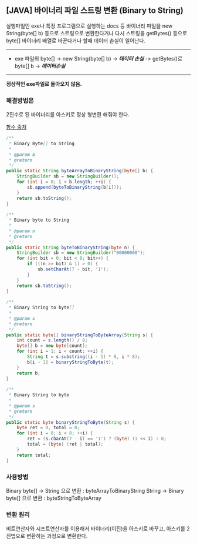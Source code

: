 ## [JAVA] 바이너리 파일 스트링 변환 (Binary to String)

실행파일인 exe나 특정 프로그램으로 실행하는 docs 등 바이너리 파일을 new String(byte[] b) 등으로 스트링으로 변환한다거나 다시 스트링을 getBytes() 등으로 byte[] 바이너리 배열로 바꾼다거나 할때 데이터 손실이 일어난다.


***
- exe 파일의 byte[] -> new String(byte[] b) -> _**데이터 손실**_ -> getBytes()로 byte[] b -> _**데이터손실**_

***
**정상적인 exe파일로 돌아오지 않음.**

###  

### 해결방법은
2진수로 된 바이너리를 아스키로 정상 형변환 해줘야 한다.

[함수 출처](https://frontjang.info/entry/Java-Byte-%EB%B0%B0%EC%97%B4%EA%B3%BC-%EB%B0%94%EC%9D%B4%EB%84%88%EB%A6%AC%EB%AC%B8%EC%9E%90%EC%97%B4-%EC%83%81%ED%98%B8-%EB%B3%80%ED%99%98%ED%95%98%EA%B8%B0)

```java
/**
 * Binary Byte[] to String
 * 
 * @param b
 * @return
 */
public static String byteArrayToBinaryString(byte[] b) {
    StringBuilder sb = new StringBuilder();
    for (int i = 0; i < b.length; ++i) {
        sb.append(byteToBinaryString(b[i]));
    }
    return sb.toString();
}
 
/**
 * Binary byte to String
 * 
 * @param n
 * @return
 */
public static String byteToBinaryString(byte n) {
    StringBuilder sb = new StringBuilder("00000000");
    for (int bit = 0; bit < 8; bit++) {
        if (((n >> bit) & 1) > 0) {
            sb.setCharAt(7 - bit, '1');
        }
    }
    return sb.toString();
}
 
/**
 * Binary String to byte[]
 * 
 * @param s
 * @return
 */
public static byte[] binaryStringToByteArray(String s) {
    int count = s.length() / 8;
    byte[] b = new byte[count];
    for (int i = 1; i < count; ++i) {
        String t = s.substring((i - 1) * 8, i * 8);
        b[i - 1] = binaryStringToByte(t);
    }
    return b;
}
 
/**
 * Binary String to byte
 * 
 * @param s
 * @return
 */
public static byte binaryStringToByte(String s) {
    byte ret = 0, total = 0;
    for (int i = 0; i < 8; ++i) {
        ret = (s.charAt(7 - i) == '1') ? (byte) (1 << i) : 0;
        total = (byte) (ret | total);
    }
    return total;
}
```
### 사용방법
Binary byte[] -> String 으로 변환 : byteArrayToBinaryString
String -> Binary byte[] 으로 변환 : byteStringToByteArray

### 변환 원리
비트연산자와 시프트연산자를 이용해서 바이너리(이진)을 아스키로 바꾸고, 아스키를 2진법으로 변환하는 과정으로 변환한다.
